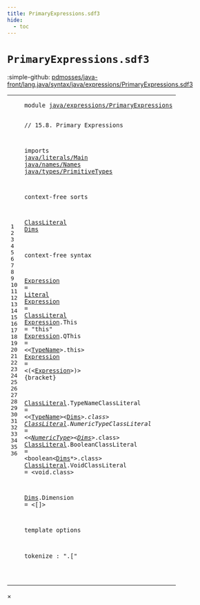 ```yaml
---
title: PrimaryExpressions.sdf3
hide:
  - toc
---
```


# `PrimaryExpressions.sdf3`

:simple-github: [pdmosses/java-front/lang.java/syntax/java/expressions/PrimaryExpressions.sdf3]

[pdmosses/java-front/lang.java/syntax/java/expressions/PrimaryExpressions.sdf3]: https://github.com/pdmosses/java-front/blob/master/lang.java/syntax/java/expressions/PrimaryExpressions.sdf3 "The source file on GitHub"

<div class="sdf3"><table class="highlighttable"><tbody><tr><td class="linenos"><div class="linenodiv"><pre><span></span>1
2
3
4
5
6
7
8
9
10
11
12
13
14
15
16
17
18
19
20
21
22
23
24
25
26
27
28
29
30
31
32
33
34
35
36
</pre></div></td>
<td class="code"><pre><code><span class="keyword">module</span> <a href="../Main.sdf3/#java/expressions/PrimaryExpressions_7_3" id="java/expressions/PrimaryExpressions_1_8" title="Referenced at ../Main.sdf3 line 7">java/expressions/PrimaryExpressions</a>

<span class="layout">// 15.8. Primary Expressions</span>

<span class="keyword">imports</span>
  <a href="../../literals/Main.sdf3/#java/literals/Main_1_8" id="java/literals/Main_6_3" title="Defined at ../../literals/Main.sdf3 line 1">java/literals/Main</a>
  <a href="../../names/Names.sdf3/#java/names/Names_1_8" id="java/names/Names_7_3" title="Defined at ../../names/Names.sdf3 line 1">java/names/Names</a>
  <a href="../../types/PrimitiveTypes.sdf3/#java/types/PrimitiveTypes_1_8" id="java/types/PrimitiveTypes_8_3" title="Defined at ../../types/PrimitiveTypes.sdf3 line 1">java/types/PrimitiveTypes</a>
  
<span class="keyword">context-free sorts</span>

  <a href="#ClassLiteral_18_16" id="ClassLiteral_12_3" title="Referenced at line 18">ClassLiteral</a>
  <a href="#Dims_23_54" id="Dims_13_3" title="Referenced at line 23, 24, 25">Dims</a>

<span class="keyword">context-free syntax</span>
  
  <a href="#Expression_21_19" id="Expression_17_3" title="Referenced at line 21">Expression</a> = <a href="../../literals/Main.sdf3/#Literal_15_3" id="Literal_17_16" title="Defined at ../../literals/Main.sdf3 line 15, 19, 20, 21, 22, 23, 24">Literal</a>
  <a href="#Expression_21_19" id="Expression_18_3" title="Referenced at line 21">Expression</a> = <a href="#ClassLiteral_12_3" id="ClassLiteral_18_16" title="Defined at line 12, 23, 24, 25, 26">ClassLiteral</a>
  <a href="#Expression_21_19" id="Expression_19_3" title="Referenced at line 21">Expression</a>.<span class="cons_Constructor"><span id="This_19_14" title="Not referenced">This</span></span> = <span class="cons_Lit">"this"</span>
  <a href="#Expression_21_19" id="Expression_20_3" title="Referenced at line 21">Expression</a>.<span class="cons_Constructor"><span id="QThis_20_14" title="Not referenced">QThis</span></span> = &lt;&lt;<a href="../../names/Names.sdf3/#TypeName_11_3" id="TypeName_20_24" title="Defined at ../../names/Names.sdf3 line 11, 21, 22">TypeName</a>&gt;<span class="cons_String">.this</span>&gt;
  <a href="#Expression_21_19" id="Expression_21_3" title="Referenced at line 21">Expression</a> = &lt;<span class="cons_String">(</span>&lt;<a href="#Expression_17_3" id="Expression_21_19" title="Defined at line 17, 18, 19, 20, 21">Expression</a>&gt;<span class="cons_String">)</span>&gt; {<span class="keyword">bracket</span>}
  
  <a href="#ClassLiteral_18_16" id="ClassLiteral_23_3" title="Referenced at line 18">ClassLiteral</a>.<span class="cons_Constructor"><span id="TypeNameClassLiteral_23_16" title="Not referenced">TypeNameClassLiteral</span></span>    = &lt;&lt;<a href="../../names/Names.sdf3/#TypeName_11_3" id="TypeName_23_44" title="Defined at ../../names/Names.sdf3 line 11, 21, 22">TypeName</a>&gt;&lt;<a href="#Dims_13_3" id="Dims_23_54" title="Defined at line 13, 28">Dims</a>*&gt;<span class="cons_String">.class</span>&gt;
  <a href="#ClassLiteral_18_16" id="ClassLiteral_24_3" title="Referenced at line 18">ClassLiteral</a>.<span class="cons_Constructor"><span id="NumericTypeClassLiteral_24_16" title="Not referenced">NumericTypeClassLiteral</span></span> = &lt;&lt;<a href="../../types/PrimitiveTypes.sdf3/#NumericType_11_3" id="NumericType_24_44" title="Defined at ../../types/PrimitiveTypes.sdf3 line 11, 17, 18, 19, 20, 21, 22, 23">NumericType</a>&gt;&lt;<a href="#Dims_13_3" id="Dims_24_57" title="Defined at line 13, 28">Dims</a>*&gt;<span class="cons_String">.class</span>&gt;
  <a href="#ClassLiteral_18_16" id="ClassLiteral_25_3" title="Referenced at line 18">ClassLiteral</a>.<span class="cons_Constructor"><span id="BooleanClassLiteral_25_16" title="Not referenced">BooleanClassLiteral</span></span>     = &lt;<span class="cons_String">boolean</span>&lt;<a href="#Dims_13_3" id="Dims_25_51" title="Defined at line 13, 28">Dims</a>*&gt;<span class="cons_String">.class</span>&gt;
  <a href="#ClassLiteral_18_16" id="ClassLiteral_26_3" title="Referenced at line 18">ClassLiteral</a>.<span class="cons_Constructor"><span id="VoidClassLiteral_26_16" title="Not referenced">VoidClassLiteral</span></span>        = &lt;<span class="cons_String">void.class</span>&gt;
  
  <a href="#Dims_23_54" id="Dims_28_3" title="Referenced at line 23, 24, 25">Dims</a>.<span class="cons_Constructor"><span id="Dimension_28_8" title="Not referenced">Dimension</span></span> = &lt;<span class="cons_String">[]</span>&gt;

<span class="keyword">template options</span>

  <span class="keyword">tokenize</span> : ".["
  
  

  
</code></pre></td></tr></tbody></table></div>

<div id="modal">
  <div id="modal-content">
    <span id="modal-close">&times;</span>
    <h2 id="modal-h2"></h2>
    <p  id="modal-p"></p>
    <ul id="modal-ul"></ul>
  </div>
</div>
